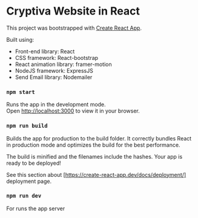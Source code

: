 # Cryptiva Website in React

This project was bootstrapped with [Create React App](https://github.com/facebook/create-react-app).

Built using:

- Front-end library: React
- CSS framework: React-bootstrap
- React animation library: framer-motion
- NodeJS framework: ExpressJS
- Send Email library: Nodemailer

### `npm start`

Runs the app in the development mode.\
Open [http://localhost:3000](http://localhost:3000) to view it in your browser.

### `npm run build`

Builds the app for production to the build folder.
It correctly bundles React in production mode and optimizes the build for the best performance.

The build is minified and the filenames include the hashes.
Your app is ready to be deployed!

See this section about [https://create-react-app.dev/docs/deployment/] deployment page.

### `npm run dev`

For runs the app server
